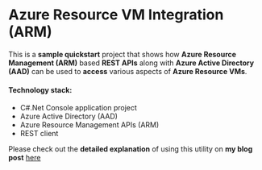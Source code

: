 # Azure Resource VM Integration (ARM)

This is a **sample quickstart** project that shows how **Azure Resource Management (ARM)** based **REST APIs** along with **Azure Active Directory (AAD)** can be used to **access** various aspects of **Azure Resource VMs**.

#### Technology stack:
* C#.Net Console application project  
* Azure Active Directory (AAD)
* Azure Resource Management APIs (ARM)
* REST client

Please check out the **detailed explanation** of using this utility on **my blog post** [here](http://sundeepkamath.in/2016/07/20/access-azure-resource-manager-virtual-machine-resources-using-arm-apis-part-1/)
